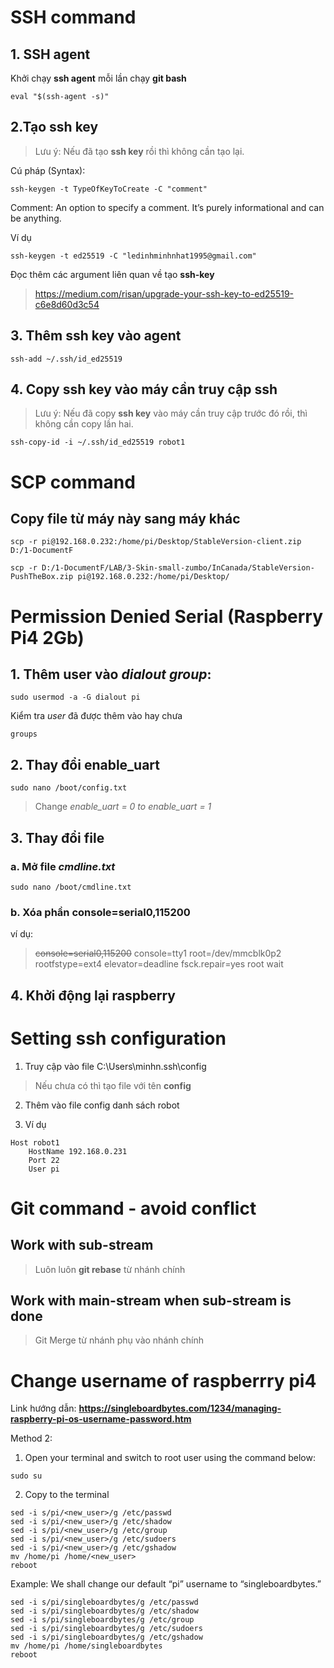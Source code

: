 # SSH command

## 1. SSH agent
Khởi chạy **ssh agent** mỗi lần chạy **git bash**
```
eval "$(ssh-agent -s)"
```
## 2.Tạo **ssh key**
>Lưu ý: Nếu đã tạo **ssh key** rồi thì không cần tạo lại.

Cú pháp (Syntax):
```
ssh-keygen -t TypeOfKeyToCreate -C "comment"
```
Comment: An option to specify a comment. It’s purely informational and can be anything.

Ví dụ
```
ssh-keygen -t ed25519 -C "ledinhminhnhat1995@gmail.com"
```

Đọc thêm các argument liên quan về tạo **ssh-key**

 >https://medium.com/risan/upgrade-your-ssh-key-to-ed25519-c6e8d60d3c54
## 3. Thêm **ssh key** vào agent
```
ssh-add ~/.ssh/id_ed25519
```

## 4. Copy **ssh key** vào máy cần truy cập **ssh**
>Lưu ý: Nếu đã copy **ssh key** vào máy cần truy cập trước đó rồi, thì không cần copy lần hai.
```
ssh-copy-id -i ~/.ssh/id_ed25519 robot1
```

##
# SCP command
## Copy file từ máy này sang máy khác
```
scp -r pi@192.168.0.232:/home/pi/Desktop/StableVersion-client.zip D:/1-DocumentF
```
```
scp -r D:/1-DocumentF/LAB/3-Skin-small-zumbo/InCanada/StableVersion-PushTheBox.zip pi@192.168.0.232:/home/pi/Desktop/
```

# Permission Denied Serial (Raspberry Pi4 2Gb)

## 1. Thêm user vào *dialout group*:
```
sudo usermod -a -G dialout pi
```
Kiểm tra *user* đã được thêm vào hay chưa
```
groups
``` 
## 2. Thay đổi **enable_uart**
 ```
 sudo nano /boot/config.txt
 ```
 >Change *enable_uart = 0 to enable_uart = 1*

## 3. Thay đổi file 
### a. Mở file *cmdline.txt*
```
sudo nano /boot/cmdline.txt
```
### b. Xóa phần **console=serial0,115200**

ví dụ: 
>~~console=serial0,115200~~ console=tty1 root=/dev/mmcblk0p2 rootfstype=ext4 elevator=deadline fsck.repair=yes root wait
## 4. Khởi động lại raspberry


##
# Setting ssh configuration
1. Truy cập vào file C:\Users\minhn\.ssh\config
> Nếu chưa có thì tạo file với tên **config**

2. Thêm vào file config danh sách robot

3. Ví dụ
```
Host robot1
	HostName 192.168.0.231
	Port 22
	User pi
```
# Git command - avoid conflict
## Work with sub-stream
> Luôn luôn **git rebase** từ nhánh chính

## Work with main-stream when sub-stream is done
> Git Merge từ nhánh phụ vào nhánh chính

# Change username of raspberrry pi4
Link hướng dẫn: **https://singleboardbytes.com/1234/managing-raspberry-pi-os-username-password.htm** 

Method 2:
1. Open your terminal and switch to root user using the command below:
``` 
sudo su
```
2. Copy to the terminal
```
sed -i s/pi/<new_user>/g /etc/passwd
sed -i s/pi/<new_user>/g /etc/shadow
sed -i s/pi/<new_user>/g /etc/group
sed -i s/pi/<new_user>/g /etc/sudoers
sed -i s/pi/<new_user>/g /etc/gshadow
mv /home/pi /home/<new_user>
reboot
```
Example:
We shall change our default “pi” username to “singleboardbytes.”
```
sed -i s/pi/singleboardbytes/g /etc/passwd
sed -i s/pi/singleboardbytes/g /etc/shadow
sed -i s/pi/singleboardbytes/g /etc/group
sed -i s/pi/singleboardbytes/g /etc/sudoers
sed -i s/pi/singleboardbytes/g /etc/gshadow
mv /home/pi /home/singleboardbytes
reboot
```

